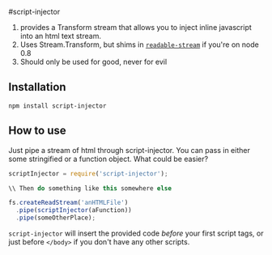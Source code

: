 #script-injector

1. provides a Transform stream that allows you to inject inline javascript into an html text stream.
2. Uses Stream.Transform, but shims in [`readable-stream`](https://github.com/isaacs/readable-stream) if you're on node 0.8
3. Should only be used for good, never for evil

## Installation

`npm install script-injector`


## How to use

Just pipe a stream of html through script-injector. You can pass in either some stringified or a function object. What could be easier?

```javascript
scriptInjector = require('script-injector');

\\ Then do something like this somewhere else

fs.createReadStream('anHTMLFile')
  .pipe(scriptInjector(aFunction))
  .pipe(someOtherPlace);
```

`script-injector` will insert the provided code *before* your first script tags, or just before `</body>` if you don't have any other scripts.